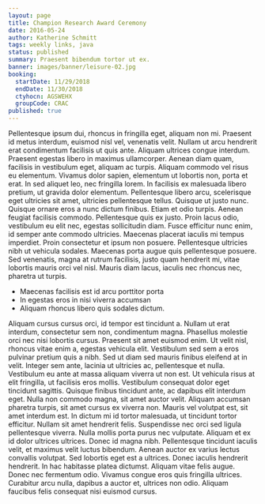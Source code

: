 ```yaml
---
layout: page
title: Champion Research Award Ceremony
date: 2016-05-24
author: Katherine Schmitt
tags: weekly links, java
status: published
summary: Praesent bibendum tortor ut ex.
banner: images/banner/leisure-02.jpg
booking:
  startDate: 11/29/2018
  endDate: 11/30/2018
  ctyhocn: AGSWEHX
  groupCode: CRAC
published: true
---
```

Pellentesque ipsum dui, rhoncus in fringilla eget, aliquam non mi. Praesent id metus interdum, euismod nisl vel, venenatis velit. Nullam ut arcu hendrerit erat condimentum facilisis ut quis ante. Aliquam ultrices congue interdum. Praesent egestas libero in maximus ullamcorper. Aenean diam quam, facilisis in vestibulum eget, aliquam ac turpis. Aliquam commodo vel risus eu elementum. Vivamus dolor sapien, elementum ut lobortis non, porta et erat.
In sed aliquet leo, nec fringilla lorem. In facilisis ex malesuada libero pretium, ut gravida dolor elementum. Pellentesque libero arcu, scelerisque eget ultricies sit amet, ultricies pellentesque tellus. Quisque ut justo nunc. Quisque ornare eros a nunc dictum finibus. Etiam et odio turpis. Aenean feugiat facilisis commodo. Pellentesque quis ex justo. Proin lacus odio, vestibulum eu elit nec, egestas sollicitudin diam. Fusce efficitur nunc enim, id semper ante commodo ultricies. Maecenas placerat iaculis mi tempus imperdiet. Proin consectetur et ipsum non posuere. Pellentesque ultricies nibh ut vehicula sodales. Maecenas porta augue quis pellentesque posuere. Sed venenatis, magna at rutrum facilisis, justo quam hendrerit mi, vitae lobortis mauris orci vel nisl. Mauris diam lacus, iaculis nec rhoncus nec, pharetra ut turpis.

* Maecenas facilisis est id arcu porttitor porta
* In egestas eros in nisi viverra accumsan
* Aliquam rhoncus libero quis sodales dictum.

Aliquam cursus cursus orci, id tempor est tincidunt a. Nullam ut erat interdum, consectetur sem non, condimentum magna. Phasellus molestie orci nec nisi lobortis cursus. Praesent sit amet euismod enim. Ut velit nisl, rhoncus vitae enim a, egestas vehicula elit. Vestibulum sed sem a eros pulvinar pretium quis a nibh. Sed ut diam sed mauris finibus eleifend at in velit. Integer sem ante, lacinia ut ultricies ac, pellentesque et nulla. Vestibulum eu ante at massa aliquam viverra ut non est. Ut vehicula risus at elit fringilla, ut facilisis eros mollis. Vestibulum consequat dolor eget tincidunt sagittis. Quisque finibus tincidunt ante, ac dapibus elit interdum eget. Nulla non commodo magna, sit amet auctor velit. Aliquam accumsan pharetra turpis, sit amet cursus ex viverra non. Mauris vel volutpat est, sit amet interdum est. In dictum mi id tortor malesuada, ut tincidunt tortor efficitur.
Nullam sit amet hendrerit felis. Suspendisse nec orci sed ligula pellentesque viverra. Nulla mollis porta purus nec vulputate. Aliquam et ex id dolor ultrices ultrices. Donec id magna nibh. Pellentesque tincidunt iaculis velit, et maximus velit luctus bibendum. Aenean auctor ex varius lectus convallis volutpat. Sed lobortis eget est a ultrices. Donec iaculis hendrerit hendrerit. In hac habitasse platea dictumst. Aliquam vitae felis augue. Donec nec fermentum odio. Vivamus congue eros quis fringilla ultrices. Curabitur arcu nulla, dapibus a auctor et, ultrices non odio. Aliquam faucibus felis consequat nisi euismod cursus.
